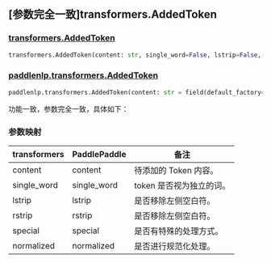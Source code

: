 ## [参数完全一致]transformers.AddedToken

### [transformers.AddedToken](https://github.com/huggingface/transformers/blob/d625294d79341662784495551abdf45e6cb9372f/src/transformers/tokenization_utils_base.py#L84)

```python
transformers.AddedToken(content: str, single_word=False, lstrip=False, rstrip=False, special=False, normalized=None)
```

### [paddlenlp.transformers.AddedToken](https://github.com/PaddlePaddle/PaddleNLP/blob/e336e78c338d2514ee6c937982ce5d8c960b85ff/paddlenlp/transformers/tokenizer_utils_base.py#L48)

```python
paddlenlp.transformers.AddedToken(content: str = field(default_factory=str), single_word: bool = False， lstrip: bool = False, rstrip: bool = False, normalized: bool = True, special: bool = True)
```

功能一致，参数完全一致，具体如下：

### 参数映射

| transformers | PaddlePaddle | 备注                   |
| ------------ | ------------ | ---------------------- |
| content      | content      | 待添加的 Token 内容。  |
| single_word  | single_word  | token 是否视为独立的词。 |
| lstrip       | lstrip       | 是否移除左侧空白符。    |
| rstrip       | rstrip       | 是否移除左侧空白符。    |
| special      | special      | 是否有特殊的处理方式。  |
| normalized   | normalized  | 是否进行规范化处理。  |
